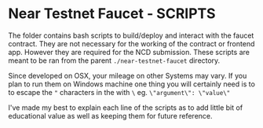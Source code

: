 # Near Testnet Faucet - SCRIPTS

The folder contains bash scripts to  build/deploy and interact with the faucet contract. They are not necessary for the working of the contract or frontend app. However they are required for the NCD submission. These scripts are meant to be ran from the parent `./near-testnet-faucet` directory.

Since developed on OSX, your mileage on other Systems may vary. If you plan to run them on Windows machine one thing you will certainly need is to to escape the `"` characters in the with `\` eg. `\"argument\": \"value\"`

I've made my best to explain each line of the scripts as to add little bit of educational value as well as keeping them for future reference.

